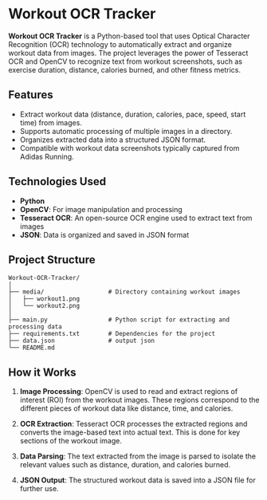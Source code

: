 # Workout OCR Tracker

__Workout OCR Tracker__ is a Python-based tool that uses Optical Character Recognition (OCR) technology to automatically extract and organize workout data from images. The project leverages the power of Tesseract OCR and OpenCV to recognize text from workout screenshots, such as exercise duration, distance, calories burned, and other fitness metrics.

## Features

- Extract workout data (distance, duration, calories, pace, speed, start time) from images.
- Supports automatic processing of multiple images in a directory.
- Organizes extracted data into a structured JSON format.
- Compatible with workout data screenshots typically captured from Adidas Running.

## Technologies Used

- __Python__
- __OpenCV__: For image manipulation and processing
- __Tesseract OCR__: An open-source OCR engine used to extract text from images
- __JSON__: Data is organized and saved in JSON format

## Project Structure

```
Workout-OCR-Tracker/
│
├── media/                  # Directory containing workout images
│   ├── workout1.png
│   └── workout2.png
│
├── main.py                 # Python script for extracting and processing data
├── requirements.txt        # Dependencies for the project
├── data.json               # output json
└── README.md         
```

## How it Works

1. __Image Processing__: OpenCV is used to read and extract regions of interest (ROI) from the workout images. These regions correspond to the different pieces of workout data like distance, time, and calories.

2. __OCR Extraction__: Tesseract OCR processes the extracted regions and converts the image-based text into actual text. This is done for key sections of the workout image.

3. __Data Parsing__: The text extracted from the image is parsed to isolate the relevant values such as distance, duration, and calories burned.

4. __JSON Output__: The structured workout data is saved into a JSON file for further use.